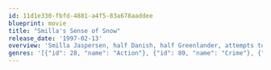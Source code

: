 ```yaml
---
id: 11d1e330-fbfd-4881-a4f5-83a678aaddee
blueprint: movie
title: "Smilla's Sense of Snow"
release_date: '1997-02-13'
overview: 'Smilla Jaspersen, half Danish, half Greenlander, attempts to understand the death of a small boy who falls from the roof of her apartment building. Suspecting wrongdoing, Smilla uncovers a trail of clues leading towards a secretive corporation that has made several mysterious expeditions to Greenland. Scenes from the film were shot in Copenhagen and western Greenland. The film was entered into the 47th Berlin International Film Festival, where director Bille August was nominated for the Golden Bear.'
genres: '[{"id": 28, "name": "Action"}, {"id": 80, "name": "Crime"}, {"id": 18, "name": "Drama"}, {"id": 9648, "name": "Mystery"}, {"id": 53, "name": "Thriller"}]'
---
```


